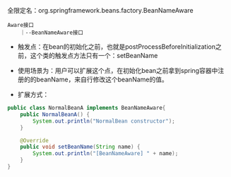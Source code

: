 全限定名：org.springframework.beans.factory.BeanNameAware
```text
Aware接口
    ｜--BeanNameAware接口
```

- 触发点：在bean的初始化之前，也就是postProcessBeforeInitialization之前，这个类的触发点方法只有一个：setBeanName
- 使用场景为：用户可以扩展这个点，在初始化bean之前拿到spring容器中注册的的beanName，来自行修改这个beanName的值。

- 扩展方式：
```java
public class NormalBeanA implements BeanNameAware{
    public NormalBeanA() {
        System.out.println("NormalBean constructor");
    }

    @Override
    public void setBeanName(String name) {
        System.out.println("[BeanNameAware] " + name);
    }
}
```
